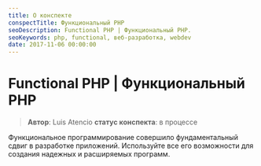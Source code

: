 ```yaml
---
title: О конспекте
conspectTitle: Функциональный PHP
seoDescription: Functional PHP | Функциональный PHP.
seoKeywords: php, functional, веб-разработка, webdev
date: 2017-11-06 00:00:00
---
```

# Functional PHP | Функциональный PHP

> **Автор**: Luis Atencio
> **статус конспекта**: в процессе

Функциональное программирование совершило фундаментальный сдвиг в разработке приложений. Используйте все его возможности для создания надежных и расширяемых программ.